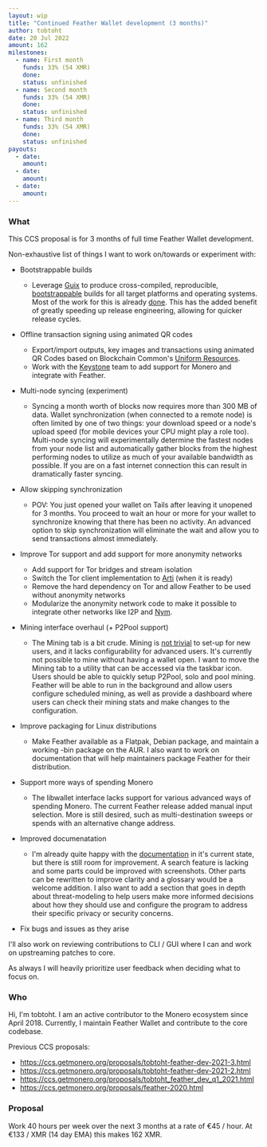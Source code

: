 ```yaml
---
layout: wip
title: "Continued Feather Wallet development (3 months)"
author: tobtoht
date: 20 Jul 2022
amount: 162
milestones:
  - name: First month 
    funds: 33% (54 XMR)
    done: 
    status: unfinished
  - name: Second month
    funds: 33% (54 XMR)
    done: 
    status: unfinished
  - name: Third month
    funds: 33% (54 XMR)
    done: 
    status: unfinished
payouts:
  - date:
    amount:
  - date:
    amount:
  - date:
    amount:
---
```


### What

This CCS proposal is for 3 months of full time Feather Wallet development.

Non-exhaustive list of things I want to work on/towards or experiment with:

- Bootstrappable builds
  - Leverage [Guix](https://github.com/bitcoin/bitcoin/tree/master/contrib/guix) to produce cross-compiled, reproducible, [bootstrappable](https://bootstrappable.org/) builds for all target platforms and operating systems. Most of the work for this is already [done](https://github.com/feather-wallet/feather/pull/20). This has the added benefit of greatly speeding up release engineering, allowing for quicker release cycles.

- Offline transaction signing using animated QR codes
  - Export/import outputs, key images and transactions using animated QR Codes based on Blockchain Common's [Uniform Resources](https://github.com/BlockchainCommons/bc-ur).
  - Work with the [Keystone](https://keyst.one/) team to add support for Monero and integrate with Feather.

- Multi-node syncing (experiment)
  - Syncing a month worth of blocks now requires more than 300 MB of data. Wallet synchronization (when connected to a remote node) is often limited by one of two things: your download speed or a node's upload speed (for mobile devices your CPU might play a role too). Multi-node syncing will experimentally determine the fastest nodes from your node list and automatically gather blocks from the highest performing nodes to utilize as much of your available bandwidth as possible. If you are on a fast internet connection this can result in dramatically faster syncing.

- Allow skipping synchronization
  - POV: You just opened your wallet on Tails after leaving it unopened for 3 months. You proceed to wait an hour or more for your wallet to synchronize knowing that there has been no activity. An advanced option to skip synchronization will eliminate the wait and allow you to send transactions almost immediately.

- Improve Tor support and add support for more anonymity networks
  - Add support for Tor bridges and stream isolation
  - Switch the Tor client implementation to [Arti](https://blog.torproject.org/announcing-arti/) (when it is ready)
  - Remove the hard dependency on Tor and allow Feather to be used without anonymity networks
  - Modularize the anonymity network code to make it possible to integrate other networks like I2P and [Nym](https://github.com/nymtech/nym).

- Mining interface overhaul (+ P2Pool support)
  - The Mining tab is a bit crude. Mining is [not trivial](https://docs.featherwallet.org/guides/mining-setup) to set-up for new users, and it lacks configurability for advanced users. It's currently not possible to mine without having a wallet open. I want to move the Mining tab to a utility that can be accessed via the taskbar icon. Users should be able to quickly setup P2Pool, solo and pool mining. Feather will be able to run in the background and allow users configure scheduled mining, as well as provide a dashboard where users can check their mining stats and make changes to the configuration.

- Improve packaging for Linux distributions
  - Make Feather available as a Flatpak, Debian package, and maintain a working -bin package on the AUR. I also want to work on documentation that will help maintainers package Feather for their distribution.

- Support more ways of spending Monero
  - The libwallet interface lacks support for various advanced ways of spending Monero. The current Feather release added manual input selection. More is still desired, such as multi-destination sweeps or spends with an alternative change address.

- Improved documenatation
  - I'm already quite happy with the [documentation](https://docs.featherwallet.org/) in it's current state, but there is still room for improvement. A search feature is lacking and some parts could be improved with screenshots. Other parts can be rewritten to improve clarity and a glossary would be a welcome addition. I also want to add a section that goes in depth about threat-modeling to help users make more informed decisions about how they should use and configure the program to address their specific privacy or security concerns.

- Fix bugs and issues as they arise

I'll also work on reviewing contributions to CLI / GUI where I can and work on upstreaming patches to core.

As always I will heavily prioritize user feedback when deciding what to focus on.

### Who

Hi, I'm tobtoht. I am an active contributor to the Monero ecosystem since April 2018. Currently, I maintain Feather Wallet and contribute to the core codebase.

Previous CCS proposals:

- https://ccs.getmonero.org/proposals/tobtoht-feather-dev-2021-3.html
- https://ccs.getmonero.org/proposals/tobtoht-feather-dev-2021-2.html
- https://ccs.getmonero.org/proposals/tobtoht_feather_dev_q1_2021.html
- https://ccs.getmonero.org/proposals/feather-2020.html

### Proposal

Work 40 hours per week over the next 3 months at a rate of €45 / hour. At €133 / XMR (14 day EMA) this makes 162 XMR.

